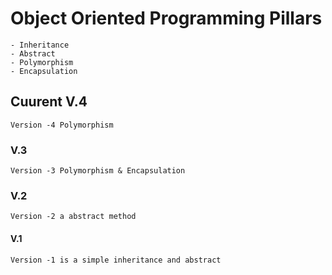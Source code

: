 # Object Oriented Programming Pillars
    - Inheritance 
    - Abstract 
    - Polymorphism 
    - Encapsulation


## Cuurent V.4 

    Version -4 Polymorphism 



### V.3

    Version -3 Polymorphism & Encapsulation 

### V.2 

    Version -2 a abstract method 


#### V.1 

    Version -1 is a simple inheritance and abstract  
